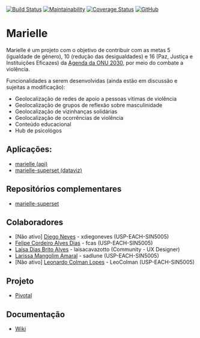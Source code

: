 [![Build Status](https://travis-ci.org/fcas/marielle.svg?branch=master)](https://travis-ci.org/fcas/marielle)
[![Maintainability](https://api.codeclimate.com/v1/badges/34eb75f7b9dcb213765d/maintainability)](https://codeclimate.com/github/fcas/marielle/maintainability)
[![Coverage Status](https://coveralls.io/repos/github/fcas/marielle/badge.svg)](https://coveralls.io/github/fcas/marielle)
[![GitHub](https://img.shields.io/github/license/fcas/marielle)](LICENSE)

# Marielle

Marielle é um projeto com o objetivo de contribuir com as metas 5 (igualdade de gênero), 10 (redução das desigualdades) e 16 (Paz, Justiça e Instituições Eficazes) da [Agenda da ONU 2030](https://nacoesunidas.org/pos2015/agenda2030/), por meio do combate a violência.

Funcionalidades a serem desenvolvidas (ainda estão em discussão e sujeitas a modificação):
- Geolocalização de redes de apoio a pessoas vítimas de violência
- Geolocalização de grupos de reflexão sobre masculinidade
- Geolocalização de vizinhanças solidárias
- Geolocalização de ocorrências de violência
- Conteúdo educacional
- Hub de psicológos

## Aplicações:
- [marielle (api)](https://mariellle.herokuapp.com)
- [marielle-superset (dataviz)](https://marielle-superset.herokuapp.com)

## Repositórios complementares
- [marielle-superset](http://github.com/fcas/marielle-superset)

## Colaboradores

- [Não ativo] [Diego Neves](https://github.com/xdiegoneves) - xdiegoneves (USP-EACH-SIN5005)
- [Felipe Cordeiro Alves Dias](https://github.com/fcas) - fcas (USP-EACH-SIN5005)
- [Laísa Dias Brito Alves](https://github.com/laisacavazotto) - laisacavazotto (Community - UX Designer)
- [Larissa Mangolim Amaral](https://github.com/sadlune) - sadlune (USP-EACH-SIN5005)
- [Não ativo] [Leonardo Colman Lopes](https://github.com/LeoColman) - LeoColman (USP-EACH-SIN5005)

## Projeto
- [Pivotal](https://www.pivotaltracker.com/n/projects/2468288)

## Documentação
- [Wiki](https://github.com/fcas/marielle/wiki)

